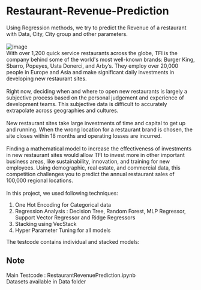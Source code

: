 # Restaurant-Revenue-Prediction
Using Regression methods, we try to predict the Revenue of a restaurant with Data, City, City group and other parameters. <br>
<br>
![image](https://user-images.githubusercontent.com/112804900/199201282-ebe1a705-6a4b-45d6-b115-d3faff3df9b7.png)
<br>
With over 1,200 quick service restaurants across the globe, TFI is the company behind some of the world's most well-known brands: Burger King, Sbarro, Popeyes, Usta Donerci, and Arby’s. They employ over 20,000 people in Europe and Asia and make significant daily investments in developing new restaurant sites. <br>
<br>
Right now, deciding when and where to open new restaurants is largely a subjective process based on the personal judgement and experience of development teams. This subjective data is difficult to accurately extrapolate across geographies and cultures. <br>
<br>
New restaurant sites take large investments of time and capital to get up and running. When the wrong location for a restaurant brand is chosen, the site closes within 18 months and operating losses are incurred. <br>
<br>
Finding a mathematical model to increase the effectiveness of investments in new restaurant sites would allow TFI to invest more in other important business areas, like sustainability, innovation, and training for new employees. Using demographic, real estate, and commercial data, this competition challenges you to predict the annual restaurant sales of 100,000 regional locations. <br>
<br>
In this project, we used following techniques: <br>
1. One Hot Encoding for Categorical data <br>
2. Regression Analysis : Decision Tree, Random Forest, MLP Regressor, Support Vector Regressor and Ridge Regressors <br>
3. Stacking using VecStack <br>
3. Hyper Parameter Tuning for all models <br>

The testcode contains individual and stacked models:


## Note
Main Testcode : RestaurantRevenuePrediction.ipynb <br>
Datasets available in Data folder <br>
